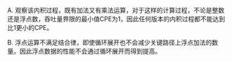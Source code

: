 A. 观察该内积过程，既有加法又有乘法运算，对于这样的计算过程，不论是整数还是浮点数，吞吐量界限的最小值CPE为1，因此任何版本的内积过程都不能达到比1更小的CPE。

B. 浮点运算不满足结合律，即使循环展开也不会减少关键路径上浮点加法的数量。因此浮点数据的性能不会通过循环展开而得到提高。